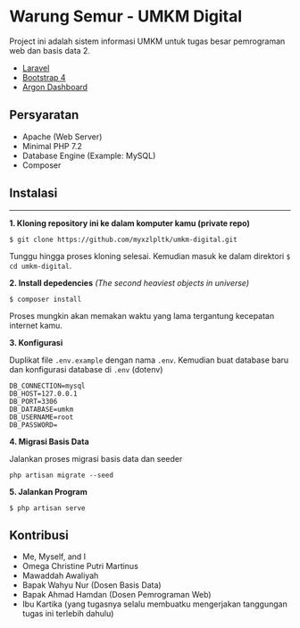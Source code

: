 # Warung Semur - UMKM Digital

Project ini adalah sistem informasi UMKM untuk tugas besar pemrograman web dan basis data 2.
  - [Laravel](https://laravel.com)
  - [Bootstrap 4](https://github.com/twbs/bootstrap)
  - [Argon Dashboard](https://demos.creative-tim.com/argon-dashboard/index.html)

## Persyaratan
  - Apache (Web Server)
  - Minimal PHP 7.2
  - Database Engine (Example: MySQL)
  - Composer

## Instalasi
----
**1. Kloning repository ini ke dalam komputer kamu (private repo)**
```
$ git clone https://github.com/myxzlpltk/umkm-digital.git
```
Tunggu hingga proses kloning selesai. Kemudian masuk ke dalam direktori `$ cd umkm-digital`.

**2. Install depedencies** _(The second heaviest objects in universe)_
```
$ composer install
```
Proses mungkin akan memakan waktu yang lama tergantung kecepatan internet kamu.

**3. Konfigurasi**

Duplikat file `.env.example` dengan nama `.env`. Kemudian buat database baru dan konfigurasi database di `.env` (dotenv)
```
DB_CONNECTION=mysql
DB_HOST=127.0.0.1
DB_PORT=3306
DB_DATABASE=umkm
DB_USERNAME=root
DB_PASSWORD=
```

**4. Migrasi Basis Data**

Jalankan proses migrasi basis data dan seeder
```
php artisan migrate --seed
```

**5. Jalankan Program**
```
$ php artisan serve
```

## Kontribusi ##
  - Me, Myself, and I
  - Omega Christine Putri Martinus
  - Mawaddah Awaliyah
  - Bapak Wahyu Nur (Dosen Basis Data)
  - Bapak Ahmad Hamdan (Dosen Pemrograman Web)
  - Ibu Kartika (yang tugasnya selalu membuatku mengerjakan tanggungan tugas ini terlebih dahulu)
